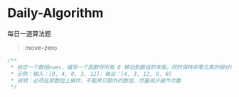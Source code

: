# Daily-Algorithm
每日一道算法题

> move-zero

```js
/**
 * 给定一个数组nums，编写一个函数将所有 0 移动到数组的末尾，同时保持非零元素的相对顺序。
 * 示例：输入：[0, 4, 0, 3, 12]，输出：[4, 3, 12, 0, 0]
 * 说明：必须在原数组上操作，不能拷贝额外的数组，尽量减少操作次数
 */
 
```

